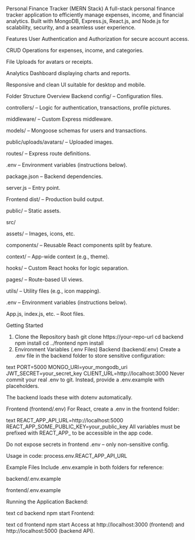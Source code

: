 Personal Finance Tracker (MERN Stack)
A full-stack personal finance tracker application to efficiently manage expenses, income, and financial analytics. Built with MongoDB, Express.js, React.js, and Node.js for scalability, security, and a seamless user experience.

Features
User Authentication and Authorization for secure account access.

CRUD Operations for expenses, income, and categories.

File Uploads for avatars or receipts.

Analytics Dashboard displaying charts and reports.

Responsive and clean UI suitable for desktop and mobile.

Folder Structure Overview
Backend
config/ – Configuration files.

controllers/ – Logic for authentication, transactions, profile pictures.

middleware/ – Custom Express middleware.

models/ – Mongoose schemas for users and transactions.

public/uploads/avatars/ – Uploaded images.

routes/ – Express route definitions.

.env – Environment variables (instructions below).

package.json – Backend dependencies.

server.js – Entry point.

Frontend
dist/ – Production build output.

public/ – Static assets.

src/

assets/ – Images, icons, etc.

components/ – Reusable React components split by feature.

context/ – App-wide context (e.g., theme).

hooks/ – Custom React hooks for logic separation.

pages/ – Route-based UI views.

utils/ – Utility files (e.g., icon mapping).

.env – Environment variables (instructions below).

App.js, index.js, etc. – Root files.

Getting Started
1. Clone the Repository
bash
git clone https://your-repo-url
cd backend
npm install
cd ../frontend
npm install
2. Environment Variables (.env Files)
Backend (backend/.env)
Create a .env file in the backend folder to store sensitive configuration:

text
PORT=5000
MONGO_URI=your_mongodb_uri
JWT_SECRET=your_secret_key
CLIENT_URL=http://localhost:3000
Never commit your real .env to git. Instead, provide a .env.example with placeholders.

The backend loads these with dotenv automatically.

Frontend (frontend/.env)
For React, create a .env in the frontend folder:

text
REACT_APP_API_URL=http://localhost:5000
REACT_APP_SOME_PUBLIC_KEY=your_public_key
All variables must be prefixed with REACT_APP_ to be accessible in the app code.

Do not expose secrets in frontend .env – only non-sensitive config.

Usage in code: process.env.REACT_APP_API_URL

Example Files
Include .env.example in both folders for reference:

backend/.env.example

frontend/.env.example

Running the Application
Backend:

text
cd backend
npm start
Frontend:

text
cd frontend
npm start
Access at http://localhost:3000 (frontend) and http://localhost:5000 (backend API).

